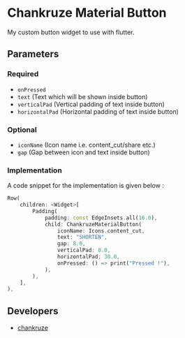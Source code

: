 # Chankruze Material Button
My custom button widget to use with flutter.

## Parameters

### Required
- `onPressed`
- `text` (Text which will be shown inside button)
- `verticalPad` (Vertical padding of text inside button)
- `horizontalPad` (Horizontal padding of text inside button)

### Optional
- `iconName` (Icon name i.e. content_cut/share etc.)
- `gap` (Gap between icon and text inside button)

### Implementation
A code snippet for the implementation is given below :

```dart
Row(
    children: <Widget>[
        Padding(
            padding: const EdgeInsets.all(16.0),
            child: ChankruzeMaterialButton(
                iconName: Icons.content_cut,
                text: "SHORTEN",
                gap: 8.0,
                verticalPad: 8.0,
                horizontalPad: 30.0,
                onPressed: () => print("Pressed !"),
            ),
        ),
    ],
),
```

## Developers
- [chankruze](https://github.com/chankruze)